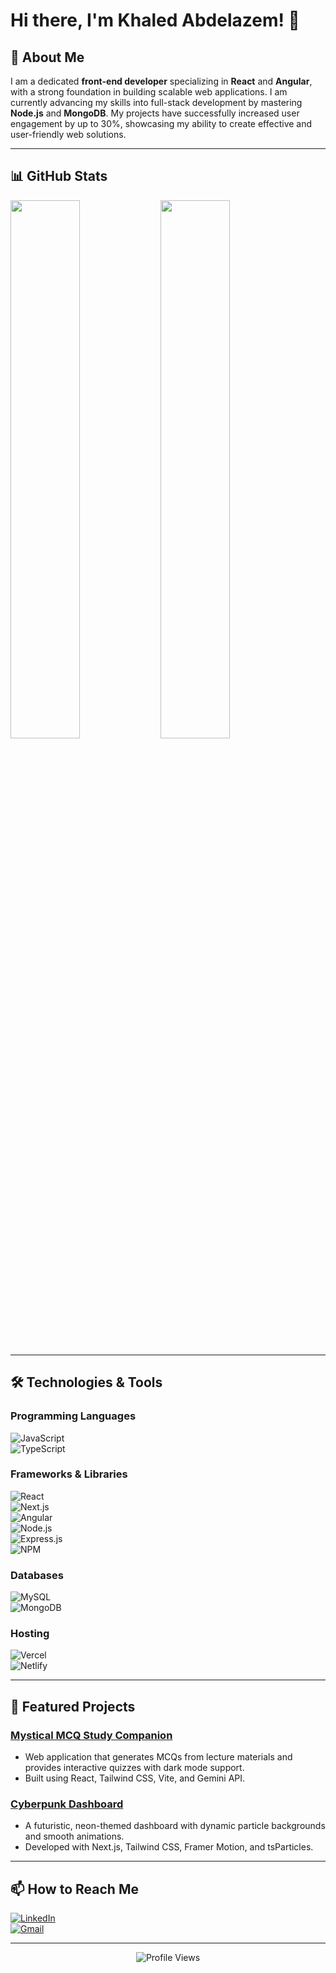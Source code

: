 # Hi there, I'm Khaled Abdelazem! 👋  

## 🚀 About Me  
I am a dedicated **front-end developer** specializing in **React** and **Angular**, with a strong foundation in building scalable web applications. I am currently advancing my skills into full-stack development by mastering **Node.js** and **MongoDB**. My projects have successfully increased user engagement by up to 30%, showcasing my ability to create effective and user-friendly web solutions.  

---

## 📊 GitHub Stats  

<img align="left" width="47%" src="https://github-readme-stats.vercel.app/api?username=KhaledAbdElazem&theme=dark&hide_border=false&include_all_commits=true&count_private=true"/>  
<img align="left" width="47%" src="https://github-readme-stats.vercel.app/api/top-langs/?username=KhaledAbdElazem&theme=dark&hide_border=false&layout=compact"/>  

<br clear="both"/>  

---

## 🛠️ Technologies & Tools  

### Programming Languages  
![JavaScript](https://img.shields.io/badge/javascript-%23323330.svg?style=for-the-badge&logo=javascript&logoColor=%23F7DF1E)  
![TypeScript](https://img.shields.io/badge/typescript-%23007ACC.svg?style=for-the-badge&logo=typescript&logoColor=white)  

### Frameworks & Libraries  
![React](https://img.shields.io/badge/react-%2320232a.svg?style=for-the-badge&logo=react&logoColor=%2361DAFB)  
![Next.js](https://img.shields.io/badge/next.js-%23000000.svg?style=for-the-badge&logo=nextdotjs&logoColor=white)  
![Angular](https://img.shields.io/badge/angular-%23DD0031.svg?style=for-the-badge&logo=angular&logoColor=white)  
![Node.js](https://img.shields.io/badge/node.js-6DA55F?style=for-the-badge&logo=node.js&logoColor=white)  
![Express.js](https://img.shields.io/badge/express.js-%23404d59.svg?style=for-the-badge&logo=express&logoColor=%2361DAFB)  
![NPM](https://img.shields.io/badge/NPM-%23CB3837.svg?style=for-the-badge&logo=npm&logoColor=white)  

### Databases  
![MySQL](https://img.shields.io/badge/mysql-%2300f.svg?style=for-the-badge&logo=mysql&logoColor=white)  
![MongoDB](https://img.shields.io/badge/MongoDB-%234ea94b.svg?style=for-the-badge&logo=mongodb&logoColor=white)  

### Hosting  
![Vercel](https://img.shields.io/badge/vercel-%23000000.svg?style=for-the-badge&logo=vercel&logoColor=white)  
![Netlify](https://img.shields.io/badge/netlify-%23000000.svg?style=for-the-badge&logo=netlify&logoColor=#00C7B7)  

---

## 📂 Featured Projects  
### [Mystical MCQ Study Companion](https://github.com/your-username/mystical-mcq-study-companion)  
- Web application that generates MCQs from lecture materials and provides interactive quizzes with dark mode support.  
- Built using React, Tailwind CSS, Vite, and Gemini API.  

### [Cyberpunk Dashboard](https://github.com/your-username/cyberpunk-dashboard)  
- A futuristic, neon-themed dashboard with dynamic particle backgrounds and smooth animations.  
- Developed with Next.js, Tailwind CSS, Framer Motion, and tsParticles.  

---

## 📫 How to Reach Me  
[![LinkedIn](https://img.shields.io/badge/LinkedIn-%230077B5.svg?style=for-the-badge&logo=linkedin&logoColor=white)](https://www.linkedin.com/in/khaled-abdelazem)  
[![Gmail](https://img.shields.io/badge/Gmail-D14836?style=for-the-badge&logo=gmail&logoColor=white)](mailto:khaledabdelazem.work@gmail.com)  

---

<p align="center">  
  <img src="https://komarev.com/ghpvc/?username=KhaledAbdElazem&style=flat-square" alt="Profile Views"/>  
</p>  
